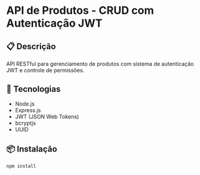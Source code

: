 # API de Produtos - CRUD com Autenticação JWT

## 📋 Descrição
API RESTful para gerenciamento de produtos com sistema de autenticação JWT e controle de permissões.

## 🚀 Tecnologias
- Node.js
- Express.js
- JWT (JSON Web Tokens)
- bcryptjs
- UUID

## 📦 Instalação
```bash
npm install